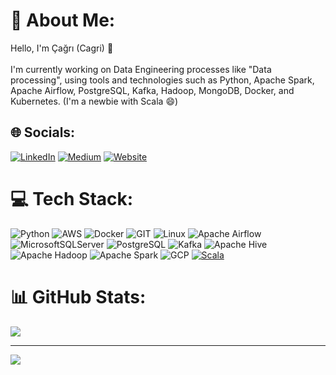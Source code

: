 # 💫 About Me:
Hello, I'm Çağrı (Cagri) 👋<br><br>
I'm currently working on Data Engineering processes like "Data processing", using tools and technologies such as Python, Apache Spark, Apache Airflow, PostgreSQL, Kafka, Hadoop, MongoDB, Docker, and Kubernetes. (I'm a newbie with Scala 😄)

## 🌐 Socials:
[![LinkedIn](https://img.shields.io/badge/LinkedIn-%230077B5.svg?logo=linkedin&logoColor=white)](https://linkedin.com/in/m-çağrı-aktaş-6998a3216)
[![Medium](https://img.shields.io/badge/Medium-12100E?style=for-the-badge&logo=medium&logoColor=white)](https://medium.com/@mucagriaktas)
[![Website](https://img.shields.io/badge/personal_website-3670A0?style=for-the-badge&logo=web&logoColor=ffdd54)](https://mucagriaktas.com/)

# 💻 Tech Stack:
![Python](https://img.shields.io/badge/python-3670A0?style=for-the-badge&logo=python&logoColor=ffdd54) 
![AWS](https://img.shields.io/badge/AWS-%23FF9900.svg?style=for-the-badge&logo=amazon-aws&logoColor=white) 
![Docker](https://img.shields.io/badge/docker-%230db7ed.svg?style=for-the-badge&logo=docker&logoColor=white) 
![GIT](https://img.shields.io/badge/Git-fc6d26?style=for-the-badge&logo=git&logoColor=white) 
![Linux](https://img.shields.io/badge/Linux-FCC624?style=for-the-badge&logo=linux&logoColor=black) 
![Apache Airflow](https://img.shields.io/badge/Apache%20Airflow-017CEE?style=for-the-badge&logo=Apache%20Airflow&logoColor=white) 
![MicrosoftSQLServer](https://img.shields.io/badge/Microsoft%20SQL%20Server-CC2927?style=for-the-badge&logo=microsoft%20sql%20server&logoColor=white) 
![PostgreSQL](https://img.shields.io/badge/postgres-%23316192.svg?style=for-the-badge&logo=postgresql&logoColor=white)
![Kafka](https://img.shields.io/badge/Apache_Kafka-231F20?style=for-the-badge&logo=apache-kafka&logoColor=white)
![Apache Hive](https://img.shields.io/badge/Apache%20Hive-FDEE21?style=for-the-badge&logo=apachehive&logoColor=black)
![Apache Hadoop](https://img.shields.io/badge/Apache%20Hadoop-66CCFF?style=for-the-badge&logo=apachehadoop&logoColor=black)
![Apache Spark](https://img.shields.io/badge/Apache%20Spark-FDEE21?style=flat-square&logo=apachespark&logoColor=black)
![GCP](https://img.shields.io/badge/-Google%20Cloud%20Platform-4285F4?style=flat&logo=google%20cloud&logoColor=white)
[![Scala](https://img.shields.io/badge/Scala-%23DC322F.svg?logo=scala&logoColor=white)](#)

# 📊 GitHub Stats:
![](https://github-readme-stats.vercel.app/api/top-langs/?username=mcagriaktas&theme=blueberry&hide_border=false&include_all_commits=true&count_private=false&layout=compact&exclude_repo=dbt_data_piplene)

---
[![](https://visitcount.itsvg.in/api?id=mcagriaktas&icon=0&color=0)](https://visitcount.itsvg.in)

<!-- Proudly created with GPRM ( https://gprm.itsvg.in ) -->
